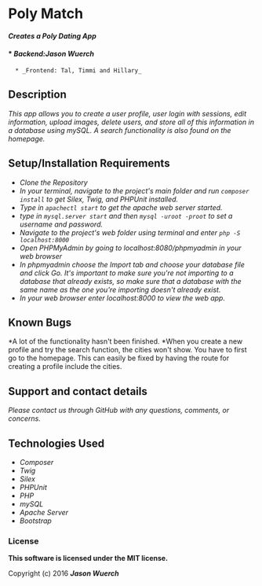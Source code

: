 # Poly Match

#### _Creates a Poly Dating App_

####  * _Backend:Jason Wuerch_
      * _Frontend: Tal, Timmi and Hillary_

## Description

_This app allows you to create a user profile, user login with sessions, edit information, upload images, delete users, and store all of this information
in a database using mySQL. A search functionality is also found on the homepage._

## Setup/Installation Requirements

* _Clone the Repository_
* _In your terminal, navigate to the project's main folder and run `composer install` to get Silex, Twig, and PHPUnit installed._
* _Type in `apachectl start` to get the apache web server started._
* _type in `mysql.server start` and then `mysql -uroot -proot` to set a username and password._
* _Navigate to the project's web folder using terminal and enter `php -S localhost:8000`_
* _Open PHPMyAdmin by going to localhost:8080/phpmyadmin in your web browser_
* _In phpmyadmin choose the Import tab and choose your database file and click Go. It's important to make sure you're not importing to a database that already exists, so make sure that a database with the same name as the one you're importing doesn't already exist._
* _In your web browser enter localhost:8000 to view the web app._

## Known Bugs

*A lot of the functionality hasn't been finished.
*When you create a new profile and try the search function, the cities won't show. You have to first go to the homepage. This can easily be fixed by having the route for creating a profile include the cities.


## Support and contact details

_Please contact us through GitHub with any questions, comments, or concerns._

## Technologies Used

* _Composer_
* _Twig_
* _Silex_
* _PHPUnit_
* _PHP_
* _mySQL_
* _Apache Server_
* _Bootstrap_

### License

**This software is licensed under the MIT license.**

Copyright (c) 2016 **_Jason Wuerch_**
